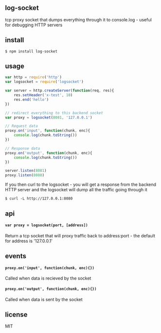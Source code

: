 ## log-socket

tcp proxy socket that dumps everything through it to console.log - useful for debugging HTTP servers

## install

```
$ npm install log-socket
```

## usage

```js
var http = require('http')
var logsocket = require('logsocket')

var server = http.createServer(function(req, res){
	res.setHeader('x-test', 10)
	res.end('hello')
})

// redirect everything to this backend socket
var proxy = logsocket(8081, '127.0.0.1')

// Request data
proxy.on('input', function(chunk, enc){
	console.log(chunk.toString())	
})

// Response data
proxy.on('output', function(chunk, enc){
	console.log(chunk.toString())	
})

server.listen(8081)
proxy.listen(8080)
```

If you then curl to the logsocket - you will get a response from the backend HTTP server and the logsocket will dump all the traffic going through it

```
$ curl -L http://127.0.0.1:8080
```

## api

#### `var proxy = logsocket(port, [address])`

Return a tcp socket that will proxy traffic back to address:port - the default for address is '127.0.0.1'

## events

#### `proxy.on('input', function(chunk, enc){})`

Called when data is recieved by the socket

#### `proxy.on('output', function(chunk, enc){})`

Called when data is sent by the socket

## license

MIT